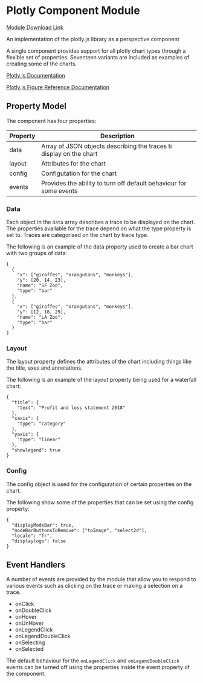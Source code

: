 # Plotly Component Module

[Module Download Link](http://modules.bijc.co.uk/wp-content/uploads/2022/04/BIJC_plotly_Component_v1.1.2.modl)

An implementation of the plotly.js library as a perspective component

A single component provides support for all plotly chart types through a flexible set of properties. Seventeen variants are included as examples of creating some of the charts.

[Plotly.js Documentation](https://plotly.com/javascript/)

[Plotly.js Figure Reference Documentation](https://plotly.com/javascript/reference/)

## Property Model

The component has four properties:

| Property | Description                                                         |
| -------- | ------------------------------------------------------------------- |
| data     | Array of JSON objects describing the traces ti display on the chart |
| layout   | Attributes for the chart                                            |
| config   | Configutation for the chart                                         |
| events   | Provides the ability to turn off default behaviour for some events  |

### Data

Each object in the `data` array describes a trace to be displayed on the chart. The properties available for the trace depend on what the type property is set to. Traces are categorised on the chart by trace type.

The following is an example of the data property used to create a bar chart with two groups of data:

```
[
  {
    "x": ["giraffes", "orangutans", "monkeys"],
    "y": [20, 14, 23],
    "name": "SF Zoo",
    "type": "bar"
  },
  {
    "x": ["giraffes", "orangutans", "monkeys"],
    "y": [12, 18, 29],
    "name": "LA Zoo",
    "type": "bar"
  }
]
```

### Layout

The layout property defines the attributes of the chart including things like the title, axes and annotations.

The following is an example of the layout property being used for a waterfall chart:

```
{
  "title": {
    "text": "Profit and loss statement 2018"
  },
  "xaxis": {
    "type": "category"
  },
  "yaxis": {
    "type": "linear"
  },
  "showlegend": true
}
```

### Config

The config object is used for the configuration of certain properties on the chart.

The following show some of the properties that can be set using the config property:

```
{
  "displayModeBar": true,
  "modeBarButtonsToRemove": ["toImage", "select2d"],
  "locale": "fr",
  "displaylogo": false
}
```

## Event Handlers

A number of events are provided by the module that allow you to respond to various events such as clicking on the trace or making a selection on a trace.

* onClick
* onDoubleClick
* onHover
* onUnHover
* onLegendClick
* onLegendDoubleClick
* onSelecting
* onSelected

The default behaviour for the `onLegendClick` and `onLegendDoubleClick` events can be turned off using the properties inside the event property of the component.
